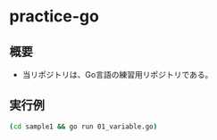 # practice-go

## 概要

- 当リポジトリは、Go言語の練習用リポジトリである。

## 実行例

```bash
(cd sample1 && go run 01_variable.go)
```

